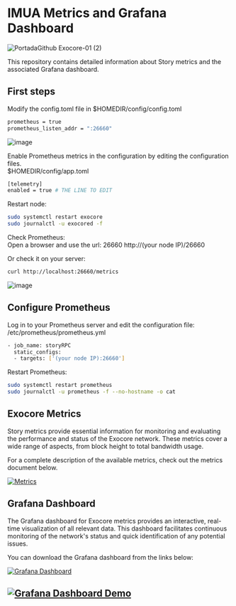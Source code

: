 # IMUA Metrics and Grafana Dashboard

![PortadaGithub Exocore-01 (2)](https://github.com/user-attachments/assets/ae42a373-49a7-420d-8094-c37039024dca)


This repository contains detailed information about Story metrics and the associated Grafana dashboard.  

## First steps  

Modify the config.toml file in $HOMEDIR/config/config.toml

```bash
prometheus = true
prometheus_listen_addr = ":26660"
```
![image](https://github.com/user-attachments/assets/fafc4510-efd8-4799-a304-4ed6e6970ef4)

Enable Prometheus metrics in the configuration by editing the configuration files.  
$HOMEDIR/config/app.toml
```bash
[telemetry]
enabled = true # THE LINE TO EDIT
```

Restart node:  
```bash
sudo systemctl restart exocore
sudo journalctl -u exocored -f
```

Check Prometheus:  
Open a browser and use the url: 26660
http://(your node IP)/26660

Or check it on your server:
```bash
curl http://localhost:26660/metrics
```
![image](https://github.com/user-attachments/assets/22b1c52e-c9b9-4d94-bfa8-b3cd3166d0f3)

## Configure Prometheus  

Log in to your Prometheus server and edit the configuration file:
/etc/prometheus/prometheus.yml

```bash
- job_name: storyRPC
  static_configs:
  - targets: ['(your node IP):26660']
```

Restart Prometheus:
```bash
sudo systemctl restart prometheus
sudo journalctl -u prometheus -f --no-hostname -o cat
```

## Exocore Metrics

Story metrics provide essential information for monitoring and evaluating the performance and status of the Exocore network. These metrics cover a wide range of aspects, from block height to total bandwidth usage.

For a complete description of the available metrics, check out the metrics document below.

[![Metrics](https://img.shields.io/badge/Metrics-View%20Metrics-blue?style=for-the-badge&logo=github&logoColor=white)](https://github.com/Cumulo-pro/ExocoreTools/blob/main/monitoring/exocore_metrics.md)

## Grafana Dashboard

The Grafana dashboard for Exocore metrics provides an interactive, real-time visualization of all relevant data. This dashboard facilitates continuous monitoring of the network's status and quick identification of any potential issues.

You can download the Grafana dashboard from the links below:

[![Grafana Dashboard](https://img.shields.io/badge/Grafana%20Dashboard-Download-blue?style=for-the-badge&logo=github&logoColor=white)](https://github.com/Cumulo-pro/ExocoreTools/blob/main/monitoring/Exocore%20Dashboard%20by%20Cumulo-1730658412878.json)


[![Grafana Dashboard Demo](https://img.shields.io/badge/Grafana%20Dashboard-Official-blue?style=for-the-badge&logo=grafana&logoColor=white)](https://grafana.com/grafana/dashboards/22210-exocore-dashboard-by-cumulo/)
---

